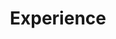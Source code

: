 ---
# An instance of the Experience widget.
# Documentation: https://sourcethemes.com/academic/docs/page-builder/
widget: experience

# Activate this widget? true/false
active: true

# This file represents a page section.
headless: true

# Order that this section appears on the page.
weight: 60

title: Experience
subtitle:

# Date format
#   Refer to https://sourcethemes.com/academic/docs/customization/#date-format
date_format: Jan 2006

# Experiences.
#   Add/remove as many `experience` blocks below as you like.
#   Required fields are `title`, `company`, and `date_start`.
#   Leave `date_end` empty if it's your current employer.
#   You can begin a multiline `description` using YAML's `|-`.

experience:
- company: NERA Economic Consulting
  company_url: "https://www.nera.com/practice-areas/securities-and-finance.html"
  date_end: "2021-09-03"
  date_start: "2021-07-01"
  description: Statistical modelling and economic analysis of high-stakes litigation involving structured finance, bankruptcy, cryptocurrencies, and mass torts. Build algorithms and financial models to estimate damages and predict the performance of complex financial instruments. Use a variety of programming languages to identify fraud and negligent risk management practices for Fortune 500 companies, SEC, DOJ, and FINRA.
  location: New York City
  title: Associate Analyst
  
- company: NERA Economic Consulting
  company_url: "https://www.nera.com/practice-areas/securities-and-finance.html"
  date_end: "2021-07-01"
  date_start: "2020-09-21"
  location: New York City
  title: Research Associate
  
- company: The Cadmus Group
  company_url: "https://cadmusgroup.com/services/energy/"
  date_end: "2020-09-15"
  date_start: "2019-11-04"
  description: Utilize statistical modeling, data analysis, and machine learning to uncover consumer insights and make business recommendations for diverse energy industry clients. Act as primary analyst evaluating demand-side management programs, including a $600k+ randomized control trial to quantify the impacts of smart thermostat direct load-control events. Forecast electric vehicle diffusion and develop deliverable dashboards for stakeholders using R Shiny. Build models to forecast demand elasticity and potential energy reduction.
  location: Portland, OR
  title: Research Analyst
  
- company: Kyrgies
  company_url: "https://kyrgies.com"
  date_end: "2020-07-01"
  date_start: "2019-10-01"
  description: Led a project investigating optimal advertising strategies for an online retailer by supplementing Google Analytics and sales data to perform Geo-spatial analysis, market research, and ultimately lead generation.
  title: Data Scientist (Contract)
  
- company: KWM Wealth Advisory
  company_url: "https://www.kwmwealthadvisory.com"
  date_end: "2020-10-01"
  date_start: "2019-07-01"
  description: Developed an interactive dashboard to help financial advisors navigate bear markets and contextualize historical data using Shiny, a web application package for R.
  location: Pasadena, CA
  title: Data Scientist Intern
  
- company: Reed College
  date_end: "2018-12-01"
  date_start: "2016-08-01"
  description: Probability /  Linear Algebra / Statistics / Economics
  location: Portland, OR
  title: Teaching Assistant

- company: Plaid Pantry
  date_end: "2019-01-01"
  date_start: "2018-08-01"
  description: Professional Narc
  location: Portland, OR
  title: Compliance Officer
 
- company: IRN Realty
  date_end: "2015-07-23"
  date_start: "2013-06-01"
  description: |-
   \- LAN/WAN/NOC/NAS Administration
   <br /> - Lead business-wide IT projects and a team of up to 6 people
   <br /> - Manage 100+ workstations, servers, MFPs, and PBX phone systems
  location: Arcadia, CA
  title: Systems Administrator
---